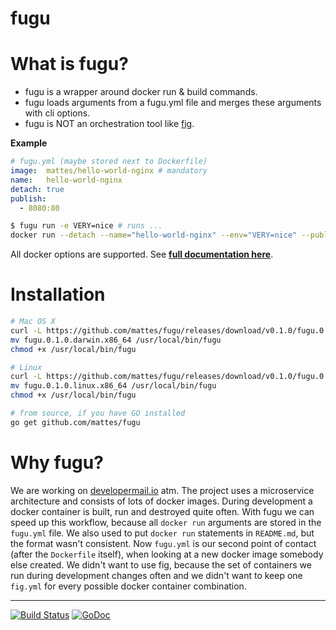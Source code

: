 fugu
====

# What is fugu?

 * fugu is a wrapper around docker run & build commands.
 * fugu loads arguments from a fugu.yml file and 
   merges these arguments with cli options.
 * fugu is NOT an orchestration tool like [fig](https://github.com/docker/fig). 

 
__Example__


```yml
# fugu.yml (maybe stored next to Dockerfile)
image:  mattes/hello-world-nginx # mandatory
name:   hello-world-nginx
detach: true
publish:
  - 8080:80
```

```bash
$ fugu run -e VERY=nice # runs ...
docker run --detach --name="hello-world-nginx" --env="VERY=nice" --publish="8080:80" mattes/hello-world-nginx
```

All docker options are supported. See __[full documentation here](DOC.md)__.


# Installation

```bash
# Mac OS X
curl -L https://github.com/mattes/fugu/releases/download/v0.1.0/fugu.0.1.0.darwin.x86_64.tar.gz | tar xvz
mv fugu.0.1.0.darwin.x86_64 /usr/local/bin/fugu
chmod +x /usr/local/bin/fugu

# Linux
curl -L https://github.com/mattes/fugu/releases/download/v0.1.0/fugu.0.1.0.linux.x86_64.tar.gz | tar xvz
mv fugu.0.1.0.linux.x86_64 /usr/local/bin/fugu
chmod +x /usr/local/bin/fugu

# from source, if you have GO installed
go get github.com/mattes/fugu
```


# Why fugu?

We are working on [developermail.io](https://developermail.io) atm. 
The project uses a microservice architecture and consists of lots of docker images. 
During development a docker container is built, run and destroyed quite often.
With fugu we can speed up this workflow, because all ``docker run`` arguments
are stored in the ``fugu.yml`` file. We also used to put ``docker run`` statements 
in ``README.md``, but the format wasn't consistent. Now ``fugu.yml`` is our second point of contact 
(after the ``Dockerfile`` itself), when looking at a new docker image somebody else created.
We didn't want to use fig, because the set of containers we run during
development changes often and we didn't want to keep one ``fig.yml`` for every
possible docker container combination.


---

[![Build Status](https://travis-ci.org/mattes/fugu.svg?branch=master)](https://travis-ci.org/mattes/fugu)
[![GoDoc](https://godoc.org/github.com/mattes/fugu?status.svg)](https://godoc.org/github.com/mattes/fugu)

